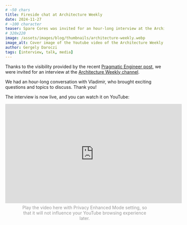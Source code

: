 ```yaml
---
# ~50 chars
title: Fireside chat at Architecture Weekly
date: 2024-11-27
# ~100 character
teaser: Spare Cores was invited for an hour-long interview at the Architecture Weekly channel. Watch it now!
# 320x220
image: /assets/images/blog/thumbnails/architecture-weekly.webp
image_alt: Cover image of the Youtube video of the Architecture Weekly interview with Gergely and Attila.
author: Gergely Daroczi
tags: [interview, talk, media]
---
```


Thanks to the visibility provided by the recent
<a href="/article/pragmatic-engineer-pulse-2024/">Pragmatic Engineer post</a>,
we were invited for an interview at the
<a href="https://www.youtube.com/@architectureweekly" target="_blank" rel="noopener">Architecture Weekly channel</a>.

We had an hour-long conversation with Vladimir, who brought exciting questions and topics to discuss. Thank you!

The interview is now live, and you can watch it on YouTube:

<iframe width="560" height="315" src="https://www.youtube-nocookie.com/embed/83Dg8mUOMbk?si=mKwj-at59yqdM0Eh" title="YouTube video player: Compare the cloud compute cost for free! | SpareCores.com
" frameborder="0" allow="accelerometer; autoplay; clipboard-write; encrypted-media; gyroscope; picture-in-picture; web-share" referrerpolicy="strict-origin-when-cross-origin" allowfullscreen style="margin: 0 auto;"></iframe>

<p style="margin: 5px 50px 20px 50px; text-align: center;color: #999;">Play the video
here with Privacy Enhanced Mode setting, so that it will not influence
your YouTube browsing experience later.</p>

